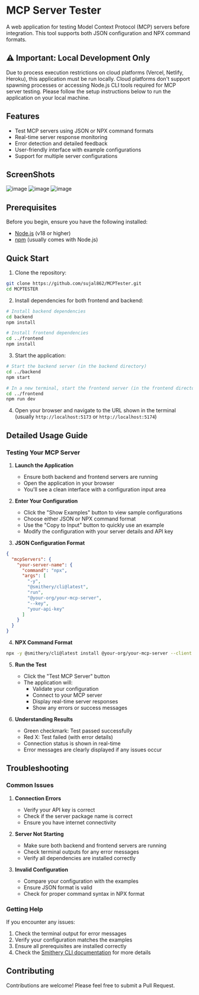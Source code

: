 # MCP Server Tester

A web application for testing Model Context Protocol (MCP) servers before integration. This tool supports both JSON configuration and NPX command formats.

## ⚠️ Important: Local Development Only

Due to process execution restrictions on cloud platforms (Vercel, Netlify, Heroku), this application must be run locally. Cloud platforms don't support spawning processes or accessing Node.js CLI tools required for MCP server testing. Please follow the setup instructions below to run the application on your local machine.

## Features

- Test MCP servers using JSON or NPX command formats
- Real-time server response monitoring
- Error detection and detailed feedback
- User-friendly interface with example configurations
- Support for multiple server configurations

## ScreenShots

![image](https://github.com/user-attachments/assets/62f81036-d0bf-4c11-aa58-de33fa2c60b0)
![image](https://github.com/user-attachments/assets/6dae8aaa-74d9-4045-a2a1-b64e905c941d)
![image](https://github.com/user-attachments/assets/ea39ce32-0e85-41e6-b524-e46e446b4b4f)





## Prerequisites

Before you begin, ensure you have the following installed:
- [Node.js](https://nodejs.org/) (v18 or higher)
- [npm](https://www.npmjs.com/) (usually comes with Node.js)

## Quick Start

1. Clone the repository:
```bash
git clone https://github.com/sujal862/MCPTester.git
cd MCPTESTER
```

2. Install dependencies for both frontend and backend:
```bash
# Install backend dependencies
cd backend
npm install

# Install frontend dependencies
cd ../frontend
npm install
```

3. Start the application:

```bash
# Start the backend server (in the backend directory)
cd ../backend
npm start

# In a new terminal, start the frontend server (in the frontend directory)
cd ../frontend
npm run dev
```

4. Open your browser and navigate to the URL shown in the terminal (usually `http://localhost:5173` or `http://localhost:5174`)

## Detailed Usage Guide

### Testing Your MCP Server

1. **Launch the Application**
   - Ensure both backend and frontend servers are running
   - Open the application in your browser
   - You'll see a clean interface with a configuration input area

2. **Enter Your Configuration**
   - Click the "Show Examples" button to view sample configurations
   - Choose either JSON or NPX command format
   - Use the "Copy to Input" button to quickly use an example
   - Modify the configuration with your server details and API key

3. **JSON Configuration Format**
```json
{
  "mcpServers": {
    "your-server-name": {
      "command": "npx",
      "args": [
        "-y",
        "@smithery/cli@latest",
        "run",
        "@your-org/your-mcp-server",
        "--key",
        "your-api-key"
      ]
    }
  }
}
```

4. **NPX Command Format**
```bash
npx -y @smithery/cli@latest install @your-org/your-mcp-server --client claude --key your-api-key
```

5. **Run the Test**
   - Click the "Test MCP Server" button
   - The application will:
     - Validate your configuration
     - Connect to your MCP server
     - Display real-time server responses
     - Show any errors or success messages

6. **Understanding Results**
   - Green checkmark: Test passed successfully
   - Red X: Test failed (with error details)
   - Connection status is shown in real-time
   - Error messages are clearly displayed if any issues occur

## Troubleshooting

### Common Issues

1. **Connection Errors**
   - Verify your API key is correct
   - Check if the server package name is correct
   - Ensure you have internet connectivity

2. **Server Not Starting**
   - Make sure both backend and frontend servers are running
   - Check terminal outputs for any error messages
   - Verify all dependencies are installed correctly

3. **Invalid Configuration**
   - Compare your configuration with the examples
   - Ensure JSON format is valid
   - Check for proper command syntax in NPX format

### Getting Help

If you encounter any issues:
1. Check the terminal output for error messages
2. Verify your configuration matches the examples
3. Ensure all prerequisites are installed correctly
4. Check the [Smithery CLI documentation](https://smithery.ai/docs) for more details

## Contributing

Contributions are welcome! Please feel free to submit a Pull Request.

